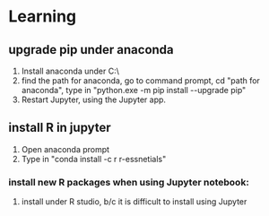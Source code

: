 # Learning
## upgrade pip under anaconda
1. Install anaconda under C:\
2. find the path for anaconda, go to command prompt, cd "path for anaconda", type in "python.exe -m pip install --upgrade pip"
3. Restart Jupyter, using the Jupyter app.
## install R in jupyter
1. Open anaconda prompt
2. Type in "conda install -c r r-essnetials"
### install new R packages when using Jupyter notebook:
1. install under R studio, b/c it is difficult to install using Jupyter
